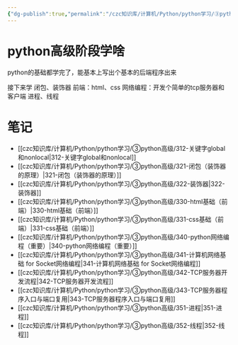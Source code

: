 ```yaml
---
{"dg-publish":true,"permalink":"/czc知识库/计算机/Python/python学习/③python高级/③python高级/","dgPassFrontmatter":true,"created":"2024-12-08T23:09:59.604+08:00","updated":"2024-12-08T23:11:56.715+08:00"}
---
```



# python高级阶段学啥

python的基础都学完了，能基本上写出个基本的后端程序出来

接下来学
闭包、装饰器
前端：html、css
网络编程：开发个简单的tcp服务器和客户端
进程、线程






# 笔记


- [[czc知识库/计算机/Python/python学习/③python高级/312-关键字global和nonlocal\|312-关键字global和nonlocal]]
- [[czc知识库/计算机/Python/python学习/③python高级/321-闭包（装饰器的原理）\|321-闭包（装饰器的原理）]]
- [[czc知识库/计算机/Python/python学习/③python高级/322-装饰器\|322-装饰器]]
- [[czc知识库/计算机/Python/python学习/③python高级/330-html基础（前端）\|330-html基础（前端）]]
- [[czc知识库/计算机/Python/python学习/③python高级/331-css基础（前端）\|331-css基础（前端）]]
- [[czc知识库/计算机/Python/python学习/③python高级/340-python网络编程（重要）\|340-python网络编程（重要）]]
- [[czc知识库/计算机/Python/python学习/③python高级/341-计算机网络基础 for Socket网络编程\|341-计算机网络基础 for Socket网络编程]]
- [[czc知识库/计算机/Python/python学习/③python高级/342-TCP服务器开发流程\|342-TCP服务器开发流程]]
- [[czc知识库/计算机/Python/python学习/③python高级/343-TCP服务器程序入口与端口复用\|343-TCP服务器程序入口与端口复用]]
- [[czc知识库/计算机/Python/python学习/③python高级/351-进程\|351-进程]]
- [[czc知识库/计算机/Python/python学习/③python高级/352-线程\|352-线程]]


